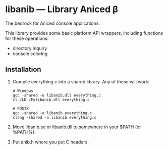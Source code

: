 libanib — Library Aniced β
=======

The bedrock for Aniced console applications.

This library provides some basic platform API wrappers, including functions for these operations:

- directory inquiry
- console coloring

Installation
------------

1. Compile everything.c into a shared library. Any of these will work:

	```shell
	# Windows
	gcc -shared -o libanib.dll everything.c
	cl /LD /Felibanib.dll everything.c

	# POSIX
	gcc -shared -o libanib everything.c
	clang -shared -o libanib everything.c
	```

2. Move libanib.so or libanib.dll to somewhere in your $PATH (or %PATH%).
3. Put anib.h where you put C headers.
